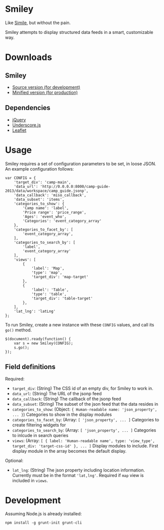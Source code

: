 Smiley
======

Like [Simile](http://simile-widgets.org/exhibit/), but without the pain.

Smiley attempts to display structured data feeds in a smart, customizable way.

Downloads
=========

Smiley
------

- [Source version (for development)](dist/smiley-0.0.1.js)
- [Minified version (for production)](dist/smiley-0.0.1.min.js)

Dependencies
------------
- [jQuery](http://jquery.com/)
- [Underscore.js](http://underscorejs.org/)
- [Leaflet](http://leafletjs.com/)

Usage
=====

Smiley requires a set of configuration parameters to be set, in loose JSON. An example configuration follows:
 
    var CONFIG = {
        'target_div': 'camp-main',
        'data_url': 'http://0.0.0.0:8000/camp-guide-2013/data/workspace/camp_guide.jsonp',
        'data_callback': 'miso_callback',
        'data_subset': 'items', 
        'categories_to_show': {
            'Camp name': 'label',
            'Price range': 'price_range',
            'Ages': 'event_who',
            'Categories': 'event_category_array'
        },
        'categories_to_facet_by': [
            'event_category_array',
        ],
        'categories_to_search_by': [
            'label',
            'event_category_array'
        ],
        'views': [
            {
                'label': 'Map',
                'type': 'map',
                'target_div': 'map-target'
            },
            {
                'label': 'Table',
                'type': 'table',
                'target_div': 'table-target'
            },
        ],
        'lat_lng': 'latLng'
    };

To run Smiley, create a new instance with these `CONFIG` values, and call its `go()` method.

    $(document).ready(function() {
        var s = new Smiley(CONFIG);
        s.go();
    });


Field definitions
-----------------

Required:

- `target_div`: (String) The CSS id of an empty div, for Smiley to work in.
- `data_url`: (String) The URL of the jsonp feed
- `data_callback`: (String) The callback of the jsonp feed
- `data_subset`: (String) The subset of the json feed that the data resides in
- `categories_to_show`:  (Object: `{ Human-readable name: 'json_property', ... }`) Categories to show in the display modules
- `categories_to_facet_by`: (Array: `[ 'json_property', ... ]` Categories to create filtering widgets for
- `categories_to_search_by`: (Array: `[ 'json_property', ... ]` Categories to inlcude in search queries
- `views`: (Array: `[ { label: 'Human-readable name', type: 'view_type', target_div: 'target-css-id' }, ... ]` Display modules to include. First display module in the array becomes the default display.

Optional:

- `lat_lng`: (String) The json property including location information. Currently must be in the format `'lat,lng'`. Required if `map` view is included in `views`.


Development
===========

Assuming Node.js is already installed:

    npm install -g grunt-init grunt-cli

